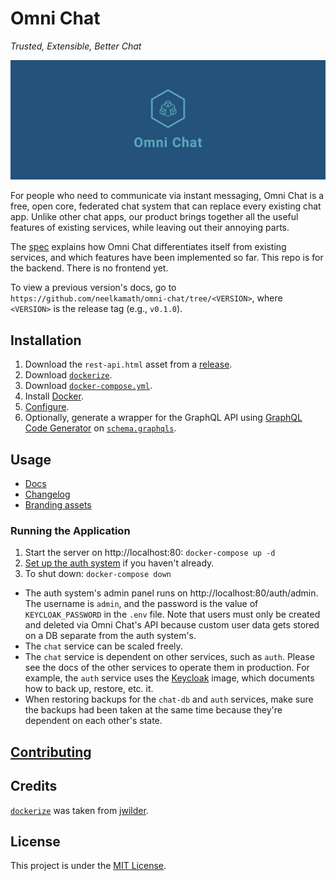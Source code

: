 # Omni Chat

_Trusted, Extensible, Better Chat_

![Cover](branding/facebook_cover_photo_2.png)

For people who need to communicate via instant messaging, Omni Chat is a free, open core, federated chat system that can replace every existing chat app. Unlike other chat apps, our product brings together all the useful features of existing services, while leaving out their annoying parts.

The [spec](docs/spec.md) explains how Omni Chat differentiates itself from existing services, and which features have been implemented so far. This repo is for the backend. There is no frontend yet.

To view a previous version's docs, go to `https://github.com/neelkamath/omni-chat/tree/<VERSION>`, where `<VERSION>` is the release tag (e.g., `v0.1.0`).

## Installation

1. Download the `rest-api.html` asset from a [release](https://github.com/neelkamath/omni-chat/releases).
1. Download [`dockerize`](docker/dockerize).
1. Download [`docker-compose.yml`](docs/docker-compose.yml).
1. Install [Docker](https://docs.docker.com/get-docker/).
1. [Configure](docs/config.md).
1. Optionally, generate a wrapper for the GraphQL API using [GraphQL Code Generator](https://graphql-code-generator.com/) on [`schema.graphqls`](src/main/resources/schema.graphqls).

## Usage

- [Docs](docs/api.md)
- [Changelog](docs/CHANGELOG.md)
- [Branding assets](branding)

### Running the Application

1. Start the server on http://localhost:80: `docker-compose up -d`
1. [Set up the auth system](docs/auth_setup.md) if you haven't already.
1. To shut down: `docker-compose down`

- The auth system's admin panel runs on http://localhost:80/auth/admin. The username is `admin`, and the password is the value of `KEYCLOAK_PASSWORD` in the `.env` file. Note that users must only be created and deleted via Omni Chat's API because custom user data gets stored on a DB separate from the auth system's.
- The `chat` service can be scaled freely.
- The `chat` service is dependent on other services, such as `auth`. Please see the docs of the other services to operate them in production. For example, the `auth` service uses the [Keycloak](https://hub.docker.com/r/jboss/keycloak) image, which documents how to back up, restore, etc. it.
- When restoring backups for the `chat-db` and `auth` services, make sure the backups had been taken at the same time because they're dependent on each other's state.

## [Contributing](docs/CONTRIBUTING.md)

## Credits

[`dockerize`](docker/dockerize) was taken from [jwilder](https://github.com/jwilder/dockerize).

## License

This project is under the [MIT License](LICENSE).
